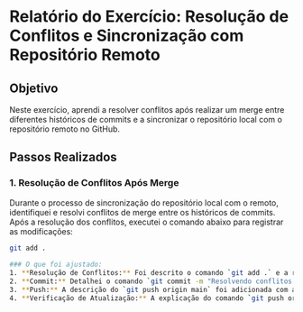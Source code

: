 # Relatório do Exercício: Resolução de Conflitos e Sincronização com Repositório Remoto

## Objetivo
Neste exercício, aprendi a resolver conflitos após realizar um merge entre diferentes históricos de commits e a sincronizar o repositório local com o repositório remoto no GitHub.

## Passos Realizados

### 1. Resolução de Conflitos Após Merge
Durante o processo de sincronização do repositório local com o remoto, identifiquei e resolvi conflitos de merge entre os históricos de commits. Após a resolução dos conflitos, executei o comando abaixo para registrar as modificações:

```bash
git add .
 
### O que foi ajustado:
1. **Resolução de Conflitos:** Foi descrito o comando `git add .` e a resolução dos conflitos.
2. **Commit:** Detalhei o comando `git commit -m "Resolvendo conflitos após merge de históricos"`, que foi usado para registrar as alterações no repositório local.
3. **Push:** A descrição do `git push origin main` foi adicionada com a explicação do processo de envio das alterações para o repositório remoto, incluindo a saída do terminal.
4. **Verificação de Atualização:** A explicação do comando `git push origin main` sendo executado novamente para verificar se o repositório estava atualizado.
